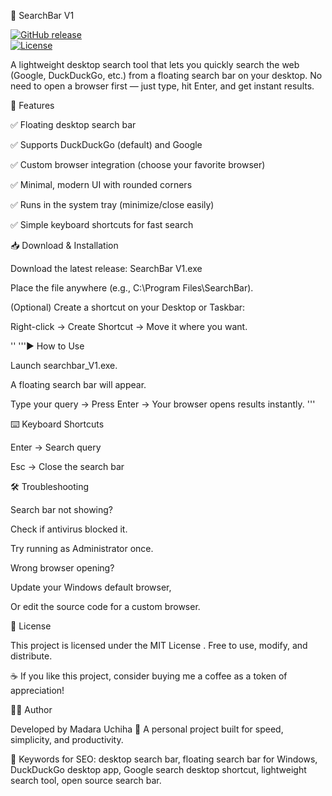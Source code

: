 🔎 SearchBar V1

[![GitHub release](https://img.shields.io/github/v/release/Madara-Uchiha-dev/Search_Bar?style=for-the-badge)](https://github.com/Madara-Uchiha-dev/Search_Bar/releases/download/versions/Search_Bar.v1.exe)   
[![License](https://img.shields.io/github/license/YOUR-Madara-Uchiha-dev/Search_Bar?style=for-the-badge)](LICENSE.md)  

A lightweight desktop search tool that lets you quickly search the web (Google, DuckDuckGo, etc.) from a floating search bar on your desktop.
No need to open a browser first — just type, hit Enter, and get instant results.

🚀 Features

✅ Floating desktop search bar

✅ Supports DuckDuckGo (default) and Google

✅ Custom browser integration (choose your favorite browser)

✅ Minimal, modern UI with rounded corners

✅ Runs in the system tray (minimize/close easily)

✅ Simple keyboard shortcuts for fast search

📥 Download & Installation

Download the latest release: SearchBar V1.exe

Place the file anywhere (e.g., C:\Program Files\SearchBar\).

(Optional) Create a shortcut on your Desktop or Taskbar:

Right-click → Create Shortcut → Move it where you want.

'' '''▶️ How to Use

Launch searchbar_V1.exe.

A floating search bar will appear.

Type your query → Press Enter → Your browser opens results instantly.
'''

⌨️ Keyboard Shortcuts

Enter → Search query

Esc → Close the search bar

🛠️ Troubleshooting

Search bar not showing?

Check if antivirus blocked it.

Try running as Administrator once.

Wrong browser opening?

Update your Windows default browser,

Or edit the source code for a custom browser.

📜 License

This project is licensed under the MIT License
.
Free to use, modify, and distribute.

☕ If you like this project, consider buying me a coffee
 as a token of appreciation!

👨‍💻 Author

Developed by Madara Uchiha 🐉
A personal project built for speed, simplicity, and productivity.

🔑 Keywords for SEO: desktop search bar, floating search bar for Windows, DuckDuckGo desktop app, Google search desktop shortcut, lightweight search tool, open source search bar.
